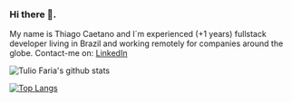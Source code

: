 ### Hi there 👋.
My name is Thiago Caetano and I´m experienced (+1 years) fullstack developer living in Brazil and working remotely for companies around the globe.
Contact-me on:
[LinkedIn](https://linkedin.com/in/thiagocb2-developer-fullstack/)

![Tulio Faria's github stats](https://github-readme-stats.vercel.app/api?username=tuliofaria&show_icons=true&theme=radical)

[![Top Langs](https://github-readme-stats.vercel.app/api/top-langs/?username=tuliofaria&layout=compact)](https://github.com/anuraghazra/github-readme-stats)

